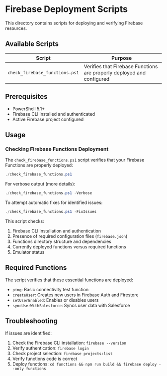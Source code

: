 # Firebase Deployment Scripts

This directory contains scripts for deploying and verifying Firebase resources.

## Available Scripts

| Script | Purpose |
|--------|---------|
| `check_firebase_functions.ps1` | Verifies that Firebase Functions are properly deployed and configured |

## Prerequisites

- PowerShell 5.1+
- Firebase CLI installed and authenticated
- Active Firebase project configured

## Usage

### Checking Firebase Functions Deployment

The `check_firebase_functions.ps1` script verifies that your Firebase Functions are properly deployed:

```powershell
./check_firebase_functions.ps1
```

For verbose output (more details):

```powershell
./check_firebase_functions.ps1 -Verbose
```

To attempt automatic fixes for identified issues:

```powershell
./check_firebase_functions.ps1 -FixIssues
```

This script checks:
1. Firebase CLI installation and authentication
2. Presence of required configuration files (`firebase.json`)
3. Functions directory structure and dependencies
4. Currently deployed functions versus required functions
5. Emulator status

## Required Functions

The script verifies that these essential functions are deployed:
- `ping`: Basic connectivity test function
- `createUser`: Creates new users in Firebase Auth and Firestore
- `setUserEnabled`: Enables or disables users
- `syncUserWithSalesforce`: Syncs user data with Salesforce

## Troubleshooting

If issues are identified:

1. Check the Firebase CLI installation: `firebase --version`
2. Verify authentication: `firebase login`
3. Check project selection: `firebase projects:list`
4. Verify functions code is correct
5. Deploy functions: `cd functions && npm run build && firebase deploy --only functions` 